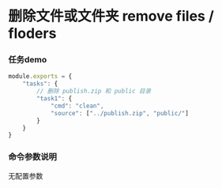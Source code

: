 # 删除文件或文件夹 remove files / floders
### 任务demo
```js
module.exports = {
    "tasks": {
        // 删除 publish.zip 和 public 目录
        "task1": {
            "cmd": "clean",
            "source": ["../publish.zip", "public/"]
        }
    }
}
```

### 命令参数说明
无配置参数